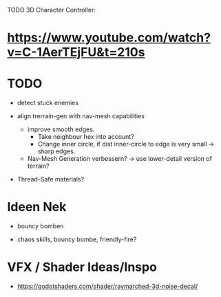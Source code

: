 TODO
3D Character Controller:

# https://www.youtube.com/watch?v=C-1AerTEjFU&t=210s

# TODO

- detect stuck enemies

- align trerrain-gen with nav-mesh capabilities
  - improve smooth edges.
    - Take neighbour hex into account?
    - Change inner circle, if dist inner-circle to edge is very small -> sharp edges.
  - Nav-Mesh Generation verbessern? -> use lower-detail version of terrain?
- Thread-Safe materials?

# Ideen Nek

- bouncy bomben

- chaos skills, bouncy bombe, friendly-fire?



# VFX / Shader Ideas/Inspo
- https://godotshaders.com/shader/raymarched-3d-noise-decal/
